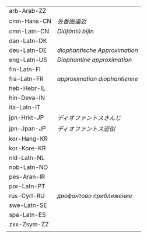 | | |
|-|-|
| arb-Arab-ZZ |  |
| cmn-Hans-CN | _丢番图逼近_ |
| cmn-Latn-CN | _Diūfāntú bījìn_ |
| dan-Latn-DK |  |
| deu-Latn-DE | _diophantische Approximation_ |
| eng-Latn-US | _Diophantine approximation_ |
| fin-Latn-FI |  |
| fra-Latn-FR | _approximation diophantienne_ |
| heb-Hebr-IL |  |
| hin-Deva-IN |  |
| ita-Latn-IT |  |
| jpn-Hrkt-JP | _ディオファントスきんじ_ |
| jpn-Jpan-JP | _ディオファントス近似_ |
| kor-Hang-KR |  |
| kor-Kore-KR |  |
| nld-Latn-NL |  |
| nob-Latn-NO |  |
| pes-Aran-IR |  |
| por-Latn-PT |  |
| rus-Cyrl-RU | _диофа́нтово приближе́ние_ |
| swe-Latn-SE |  |
| spa-Latn-ES |  |
| zxx-Zsym-ZZ |  |
|  |  |
